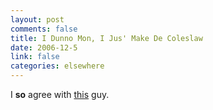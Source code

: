 ```yaml
--- 
layout: post
comments: false
title: I Dunno Mon, I Jus' Make De Coleslaw
date: 2006-12-5
link: false
categories: elsewhere
---
```

I <strong>so</strong> agree with <a href="http://codeprole.wordpress.com/2006/11/05/use-car-recruiting/" title="Used Car recruiting">this</a> guy.
